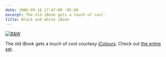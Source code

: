 ```yaml
---
date: 2006-09-16 17:47:00 -05:00
excerpt: The old iBook gets a touch of cool.
title: Black and white iBook
---
```


[![B&W](http://static.flickr.com/87/244840470_6b1969f7cc_m.jpg)](http://flickr.com/photos/jgarber/244840470/)

The old iBook gets a touch of cool courtesy [iColours](http://www.icolours.ca/). Check out [the entire set](http://flickr.com/photos/jgarber/sets/72157594286801708/).